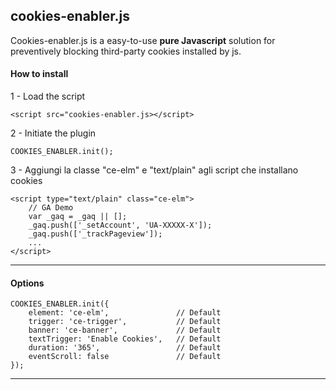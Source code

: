 
cookies-enabler.js
----------------------

Cookies-enabler.js is a easy-to-use **pure Javascript** solution for preventively blocking third-party cookies installed by js.


####  How to install

 1 - Load the script

```
<script src="cookies-enabler.js></script>
```

2 - Initiate the plugin

```
COOKIES_ENABLER.init();
```
3 - Aggiungi la classe "ce-elm"  e "text/plain" agli script che installano cookies

```
<script type="text/plain" class="ce-elm">
    // GA Demo
    var _gaq = _gaq || [];
    _gaq.push(['_setAccount', 'UA-XXXXX-X']);
    _gaq.push(['_trackPageview']);
    ...
</script>
```



--------

####  Options

```
COOKIES_ENABLER.init({
    element: 'ce-elm',               // Default
    trigger: 'ce-trigger',           // Default
    banner: 'ce-banner',             // Default
    textTrigger: 'Enable Cookies',   // Default
    duration: '365',                 // Default
    eventScroll: false               // Default
});
```


----------
